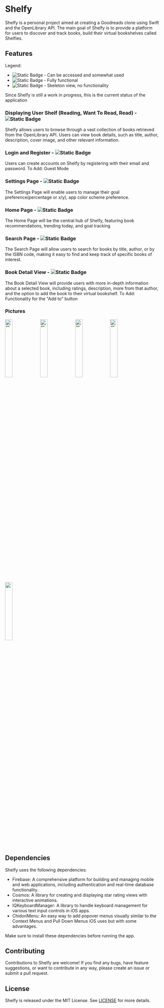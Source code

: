# Shelfy

Shelfy is a personal project aimed at creating a Goodreads clone using Swift and the OpenLibrary API. The main goal of Shelfy is to provide a platform for users to discover and track books, build their virtual bookshelves called Shelfies.

## Features

Legend: 
- ![Static Badge](https://img.shields.io/badge/status-in_progress-progress?style=plastic&color=yellow) - Can be accessed and somewhat used
- ![Static Badge](https://img.shields.io/badge/status-working-progress?style=plastic&color=green) - Fully functional
- ![Static Badge](https://img.shields.io/badge/status-not_working-progress?style=plastic&color=red) - Skeleton view, no functionality

Since Shelfy is still a work in progress, this is the current status of the application

### Displaying User Shelf (Reading, Want To Read, Read) - ![Static Badge](https://img.shields.io/badge/status-in_progress-progress?style=plastic&color=yellow)
Shelfy allows users to browse through a vast collection of books retrieved from the OpenLibrary API. Users can view book details, such as title, author, description, cover image, and other relevant information.

### Login and Register - ![Static Badge](https://img.shields.io/badge/status-working-progress?style=plastic&color=green)
Users can create accounts on Shelfy by registering with their email and password.
To Add: Guest Mode

### Settings Page - ![Static Badge](https://img.shields.io/badge/status-not_working-progress?style=plastic&color=red)
The Settings Page will enable users to manage their goal preference(percentage or x/y), app color scheme preference.

### Home Page - ![Static Badge](https://img.shields.io/badge/status-in_progress-progress?style=plastic&color=yellow)
The Home Page will be the central hub of Shelfy, featuring book recommendations, trending today, and goal tracking

### Search Page - ![Static Badge](https://img.shields.io/badge/status-working-progress?style=plastic&color=green)
The Search Page will allow users to search for books by title, author, or by the ISBN code, making it easy to find and keep track of specific books of interest.

### Book Detail View - ![Static Badge](https://img.shields.io/badge/status-working-progress?style=plastic&color=green)
The Book Detail View will provide users with more in-depth information about a selected book, including ratings, description, more from that author, and the option to add the book to their virtual bookshelf.
To Add: Functionality for the "Add to" button

### Pictures 
<p float="left">
<img src="https://user-images.githubusercontent.com/80788036/255537663-0b0d0b3f-be0c-4449-bbd3-24ddbb951f72.png" alt= “” width="22%"/>
<img src="https://user-images.githubusercontent.com/80788036/255537672-d9be457f-1643-4fa7-a003-b81aa4007e3e.png" alt= “” width="22%" />
<img src="https://user-images.githubusercontent.com/80788036/255537687-e215bd9c-109d-4b03-8e88-c5b3d1ec4829.png" alt= “” width="22%" />
<img src="https://user-images.githubusercontent.com/80788036/255537692-bc86960e-e474-4c72-8c50-761df8331d58.png" alt= “” width="22%" />
<img src="https://user-images.githubusercontent.com/80788036/260270970-56d7cff2-ad68-4a78-aaec-f1da3e5b46c9.gif" alt= "" width="22%" />
</p>


## Dependencies

Shelfy uses the following dependencies:

* Firebase: A comprehensive platform for building and managing mobile and web applications, including authentication and real-time database functionality.
* Cosmos: A library for creating and displaying star rating views with interactive animations.
* IQKeyboardManager: A library to handle keyboard management for various text input controls in iOS apps.
* ChidoriMenu: An easy way to add popover menus visually similar to the Context Menus and Pull Down Menus iOS uses but with some advantages.
  
Make sure to install these dependencies before running the app.


## Contributing

Contributions to Shelfy are welcome! If you find any bugs, have feature suggestions, or want to contribute in any way, please create an issue or submit a pull request.

## License

Shelfy is released under the MIT License. See [LICENSE](https://choosealicense.com/licenses/mit/) for more details.

